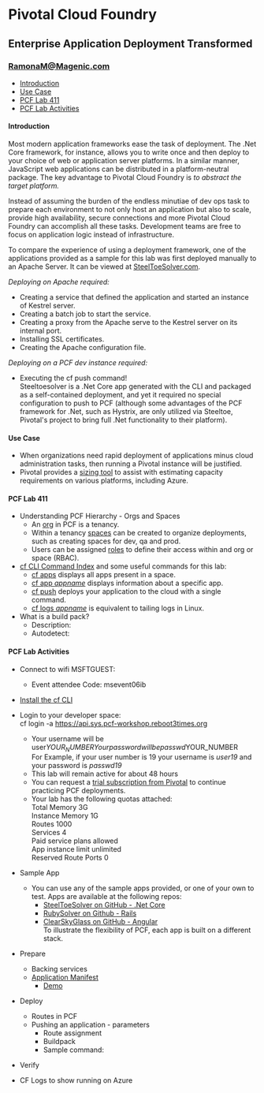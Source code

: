 # Pivotal Cloud Foundry  

## Enterprise Application Deployment Transformed  

### RamonaM@Magenic.com  

<!-- TOC depthFrom:4 orderedList:false -->

- [Introduction](#introduction)
- [Use Case](#use-case)
- [PCF Lab 411](#pcf-lab-411)
- [PCF Lab Activities](#pcf-lab-activities)

<!-- /TOC -->

#### Introduction  

Most modern application frameworks ease the task of deployment. The .Net Core framework, for instance, allows you to write once and then deploy to your choice of web or application server platforms. In a similar manner, JavaScript web applications can be distributed in a platform-neutral package. The key advantage to Pivotal Cloud Foundry is *to abstract the target platform.*  

Instead of assuming the burden of the endless minutiae of dev ops task to prepare each environment to not only host an application but also to scale, provide high availability, secure connections and more Pivotal Cloud Foundry can accomplish all these tasks. Development teams are free to focus on application logic instead of infrastructure.  

To compare the experience of using a deployment framework, one of the applications provided as a sample for this lab was first deployed manually to an Apache Server. It can be viewed at [SteelToeSolver.com](https://steeltoesolver.com).  

*Deploying on Apache required:*  

- Creating a service that defined the application and started an instance of Kestrel server.  
- Creating a batch job to start the service.  
- Creating a proxy from the Apache serve to the Kestrel server on its internal port.  
- Installing SSL certificates.  
- Creating the Apache configuration file.  

*Deploying on a PCF dev instance required:*  

- Executing the cf push command!  
    Steeltoesolver is a .Net Core app generated with the CLI and packaged as a self-contained deployment, and yet it required no special configuration to push to PCF (although some advantages of the PCF framework for .Net, such as Hystrix, are only utilized via Steeltoe, Pivotal's project to bring full .Net functionality to their platform).  

#### Use Case

- When organizations need rapid deployment of applications minus cloud administration tasks, then running a Pivotal instance will be justified.  
- Pivotal provides a [sizing tool](http://pcfsizer.pivotal.io/#!/sizing/vsphere/1.12/small) to assist with estimating capacity requirements on various platforms, including Azure.

#### PCF Lab 411

- Understanding PCF Hierarchy - Orgs and Spaces  
  - An [org](https://docs.pivotal.io/pivotalcf/2-0/concepts/roles.html#orgs) in PCF is a tenancy.  
  - Within a tenancy [spaces](https://docs.pivotal.io/pivotalcf/2-0/concepts/roles.html#spaces) can be created to organize deployments, such as creating spaces for dev, qa and prod. 
  - Users can be assigned [roles](https://docs.pivotal.io/pivotalcf/2-0/concepts/roles.html#spaces) to define their access within and org or space (RBAC).  
- [cf CLI Command Index](https://docs.pivotal.io/pivotalcf/2-0/cf-cli/cf-help.html) and some useful commands for this lab: 
  - [cf apps](http://cli.cloudfoundry.org/en-US/cf/apps.html) displays all apps present in a space.  
  - [cf app *appname*](http://cli.cloudfoundry.org/en-US/cf/app.html) displays information about a specific app.  
  - [cf push](http://cli.cloudfoundry.org/en-US/cf/push.html) deploys your application to the cloud with a single command.
  - [cf logs *appname*](http://cli.cloudfoundry.org/en-US/cf/logs.html) is equivalent to tailing logs in Linux.  
- What is a build pack?  
  - Description:  
  - Autodetect:

#### PCF Lab Activities

- Connect to wifi MSFTGUEST:
  - Event attendee Code: msevent06ib
- [Install the cf CLI](https://docs.pivotal.io/pivotalcf/2-0/cf-cli/install-go-cli.html)  
- Login to your developer space:  
cf login -a https://api.sys.pcf-workshop.reboot3times.org  

  - Your username will be user$YOUR_NUMBER  
  Your password will be passwd$YOUR_NUMBER  
  For Example, if your user number is 19 your username is *user19* and your password is *passwd19*
  - This lab will remain active for about 48 hours
  - You can request a [trial subscription from Pivotal](http://run.pivotal.io/) to continue practicing PCF deployments.
  - Your lab has the following quotas attached:  
  Total Memory           3G  
  Instance Memory        1G  
  Routes                 1000  
  Services               4  
  Paid service plans     allowed  
  App instance limit     unlimited  
  Reserved Route Ports   0  

- Sample App
  - You can use any of the sample apps provided, or one of your own to test. Apps are available at the following repos:
    - [SteelToeSolver on GitHub - .Net Core](https://github.com/sqlsolver/steeltoesolver.git)  
    - [RubySolver on Github - Rails](https://github.com/sqlsolver/rubysolver.git)  
    - [ClearSkyGlass on GitHub - Angular](https://github.com/sqlsolver/clearskyglass.git)  
    To illustrate the flexibility of PCF, each app is built on a different stack.  
- Prepare
  - Backing services
  - [Application Manifest](https://docs.pivotal.io/pivotalcf/2-0/devguide/deploy-apps/manifest.html)  
    - [Demo](https://youtu.be/p-OYycF7bPw)    
- Deploy  
  - Routes in PCF  
  - Pushing an application - parameters
    - Route assignment  
    - Buildpack  
    - Sample command: 
- Verify  
- CF Logs to show running on Azure
